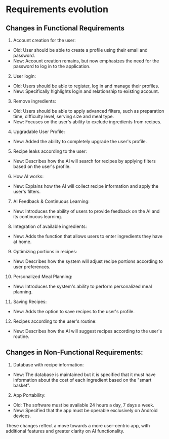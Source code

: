 # Requirements evolution

## Changes in Functional Requirements

1. Account creation for the user:

- Old: User should be able to create a profile using their email and password.
- New: Account creation remains, but now emphasizes the need for the password to log in to the application.

2. User login:
- Old: Users should be able to register, log in and manage their profiles.
- New: Specifically highlights login and relationship to existing account.

3. Remove ingredients:
- Old: Users should be able to apply advanced filters, such as preparation time, difficulty level, serving size and meal type.
- New: Focuses on the user's ability to exclude ingredients from recipes.

4. Upgradable User Profile:
- New: Added the ability to completely upgrade the user's profile.

5. Recipe leaks according to the user:
- New: Describes how the AI will search for recipes by applying filters based on the user's profile.

6. How AI works:
- New: Explains how the AI will collect recipe information and apply the user's filters.

7. AI Feedback & Continuous Learning:
- New: Introduces the ability of users to provide feedback on the AI and its continuous learning.

8. Integration of available ingredients:
- New: Adds the function that allows users to enter ingredients they have at home.

9. Optimizing portions in recipes:
- New: Describes how the system will adjust recipe portions according to user preferences.

10. Personalized Meal Planning:
- New: Introduces the system's ability to perform personalized meal planning.

11. Saving Recipes:
- New: Adds the option to save recipes to the user's profile.

12. Recipes according to the user's routine:
- New: Describes how the AI will suggest recipes according to the user's routine.


## Changes in Non-Functional Requirements:

1. Database with recipe information:
- New: The database is maintained but it is specified that it must have information about the cost of each ingredient based on the "smart basket".

2. App Portability:
- Old: The software must be available 24 hours a day, 7 days a week.
- New: Specified that the app must be operable exclusively on Android devices.


These changes reflect a move towards a more user-centric app, with additional features and greater clarity on AI functionality.
